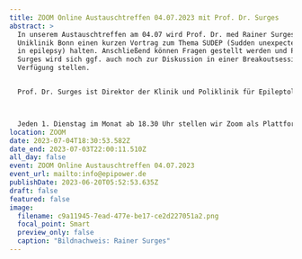 ```yaml
---
title: ZOOM Online Austauschtreffen 04.07.2023 mit Prof. Dr. Surges
abstract: >
  In unserem Austauschtreffen am 04.07 wird Prof. Dr. med Rainer Surges von der
  Uniklinik Bonn einen kurzen Vortrag zum Thema SUDEP (Sudden unexpected death
  in epilepsy) halten. Anschließend können Fragen gestellt werden und Prof. Dr.
  Surges wird sich ggf. auch noch zur Diskussion in einer Breakoutsession zur
  Verfügung stellen.


  Prof. Dr. Surges ist Direktor der Klinik und Poliklinik für Epileptologie.



  Jeden 1. Dienstag im Monat ab 18.30 Uhr stellen wir Zoom als Plattform zum gemeinsamen Austausch zur Verfügung. Epilepsiebetroffene aller Altersgruppen sind dazu eingeladen. In der Regel gibt es einen Impulsvortrag zu einem zu ausgewählten Thema der Epilepsie, bspw. über neue Möglichkeiten der Behandlung oder Fortschritte in der Diagnostik. Im Anschluss wechseln die Teilnehmer in themenspezifische Breakoutsessions, um über alle verschiedenen Themen rund um Epilepsie, aber auch Privates zu diskutieren. Wir haben eine sehr lockere Atmosphäre und jeder kann kommen und gehen, wie und wann er Lust hat. Um mitzumachen ist allerdings zuvor eine Anmeldung per E-Mail notwendig.
location: ZOOM
date: 2023-07-04T18:30:53.582Z
date_end: 2023-07-03T22:00:11.510Z
all_day: false
event: ZOOM Online Austauschtreffen 04.07.2023
event_url: mailto:info@epipower.de
publishDate: 2023-06-20T05:52:53.635Z
draft: false
featured: false
image:
  filename: c9a11945-7ead-477e-be17-ce2d227051a2.png
  focal_point: Smart
  preview_only: false
  caption: "Bildnachweis: Rainer Surges"
---
```

